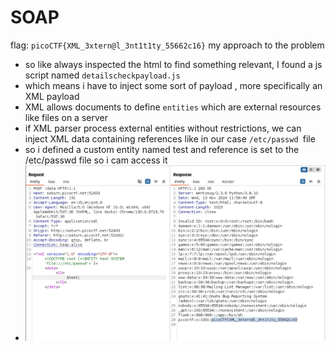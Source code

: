 # SOAP
flag: `picoCTF{XML_3xtern@l_3nt1t1ty_55662c16}`
my approach to the problem
- so like always inspected the html to find something relevant, I found a js script named `detailscheckpayload.js`
- which means i have to inject some sort of payload , more specifically an XML payload
- XML allows documents to define `entities` which are external resources like files on a server
- if XML parser process external entities without restrictions, we can inject XML data containing references like in our case `/etc/passwd `file 
- so i defined a custom entity named test and reference is set to the /etc/passwd file so i cam access it
- ![img_1.png](../images/img_1_.png)